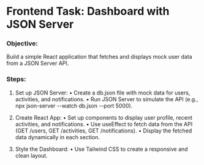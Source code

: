 # Frontend Task: Dashboard with JSON Server

### Objective:
Build a simple React application that fetches and displays mock user data from a JSON Server API.

### Steps:

1. Set up JSON Server:
   • Create a db.json file with mock data for users, activities, and notifications.
   • Run JSON Server to simulate the API (e.g., npx json-server --watch db.json --port 5000).

2. Create React App:
   • Set up components to display user profile, recent activities, and notifications.
   • Use useEffect to fetch data from the API (GET /users, GET /activities, GET /notifications).
   • Display the fetched data dynamically in each section.

3. Style the Dashboard:
   • Use Tailwind CSS to create a responsive and clean layout.
